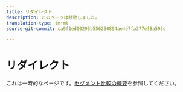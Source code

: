 ```yaml
---
title: リダイレクト
description: このページは移動しました。
translation-type: tm+mt
source-git-commit: ca9f1ed00295b556250894ae4e7fa377ef8a593d

---
```



# リダイレクト

これは一時的なページです。[セグメント比較の概要](segment-comparison.md)を参照してください。
